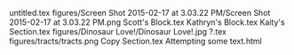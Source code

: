 untitled.tex
figures/Screen Shot 2015-02-17 at 3.03.22 PM/Screen Shot 2015-02-17 at 3.03.22 PM.png
Scott's Block.tex
Kathryn's Block.tex
Kaity's Section.tex
figures/Dinosaur Love!/Dinosaur Love!.jpg
?.tex
figures/tracts/tracts.png
Copy Section.tex
Attempting some text.html
